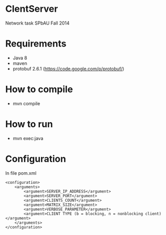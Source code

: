 ClentServer
===========

Network task SPbAU Fall 2014

Requirements
=========
* Java 8
* maven
* protobuf 2.6.1 (https://code.google.com/p/protobuf/)
 
How to compile
=========
* mvn compile

How to run
=========
* mvn exec:java

Configuration
=========
In file pom.xml
```
<configuration>
    <arguments>
        <argument>SERVER_IP_ADDRESS</argument>
        <argument>SERVER_PORT</argument>
        <argument>CLIENTS_COUNT</argument>
        <argument>MATRIX_SIZE</argument>
        <argument>VERBOSE_PARAMETER</argument>
        <argument>CLIENT TYPE (b = blocking, n = nonblocking client)</argument>
    </arguments>
</configuration>
```
